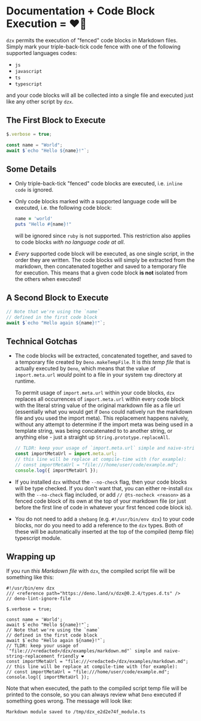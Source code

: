 # Documentation + Code Block Execution = ❤️🦕

`dzx` permits the execution of "fenced" code blocks in Markdown files. Simply
mark your triple-back-tick code fence with one of the following supported
languages codes:

- `js`
- `javascript`
- `ts`
- `typescript`

and your code blocks will all be collected into a single file and executed just
like any other script by `dzx`.

## The First Block to Execute

```ts
$.verbose = true;

const name = "World";
await $`echo "Hello ${name}!"`;
```

## Some Details

- Only triple-back-tick "fenced" code blocks are executed, i.e. `inline code` is
  ignored.
- Only code blocks marked with a supported language code will be executed, i.e.
  the following code block:

  ```ruby
  name = 'world'
  puts "Hello #{name}!"
  ```

  will be ignored since `ruby` is not supported. This restriction also applies
  to code blocks _with no language code at all_.

- _Every_ supported code block will be executed, as one single script, in the
  order they are written. The code blocks will simply be extracted from the
  markdown, then concatenated together and saved to a temporary file for
  execution. This means that a given code block **is not** isolated from the
  others when executed!

## A Second Block to Execute

```ts
// Note that we're using the `name`
// defined in the first code block
await $`echo "Hello again ${name}!"`;
```

## Technical Gotchas

- The code blocks will be extracted, concatenated together, and saved to a
  temporary file created by `Deno.makeTempFile`. It is _this temp file_ that is
  actually executed by `Deno`, which means that the value of `import.meta.url`
  _would_ point to a file in your system `tmp` directory at runtime.

  To permit usage of `import.meta.url` within your code blocks, `dzx` replaces
  all occurrences of `import.meta.url` within every code block with the literal
  string value of the original markdown file as a file url (essentially what you
  would get if `Deno` could natively run the markdown file and you used the
  import meta). This replacement happens naively, without any attempt to
  determine if the import meta was being used in a template string, was being
  concatenated to to another string, or anything else - just a straight up
  `String.prototype.replaceAll`.

  ```js
  // TLDR: keep your usage of `import.meta.url` simple and naive-string-replacement friendly ❤️
  const importMetaUrl = import.meta.url;
  // this line will be replace at compile-time with (for example):
  // const importMetaUrl = "file:///home/user/code/example.md";
  console.log({ importMetaUrl });
  ```

- If you installed `dzx` without the `--no-check` flag, then your code blocks
  will be type checked. If you don't want that, you can either re-install `dzx`
  with the `--no-check` flag included, or add `// @ts-nocheck <reason>` as a
  fenced code block of its own at the top of your markdown file (or just before
  the first line of code in whatever your first fenced code block is).

- You do not need to add a `shebang` (e.g. `#!/usr/bin/env dzx`) to your code
  blocks, nor do you need to add a reference to the `dzx` types. Both of these
  will be automatically inserted at the top of the compiled (temp file)
  typescript module.

## Wrapping up

If you run _this Markdown file_ with `dzx`, the compiled script file will be
something like this:

```
#!/usr/bin/env dzx
/// <reference path="https://deno.land/x/dzx@0.2.4/types.d.ts" />
// deno-lint-ignore-file

$.verbose = true;

const name = 'World';
await $`echo "Hello ${name}!"`;
// Note that we're using the `name`
// defined in the first code block
await $`echo "Hello again ${name}!"`;
// TLDR: keep your usage of `"file:///<redacted>/dzx/examples/markdown.md"` simple and naive-string-replacement friendly ❤️
const importMetaUrl = "file:///<redacted>/dzx/examples/markdown.md";
// this line will be replace at compile-time with (for example):
// const importMetaUrl = "file:///home/user/code/example.md";
console.log({ importMetaUrl });
```

Note that when executed, the path to the compiled script temp file will be
printed to the console, so you can always review what `Deno` executed if
something goes wrong. The message will look like:

```
Markdown module saved to /tmp/dzx_e2d2e74f_module.ts
```
